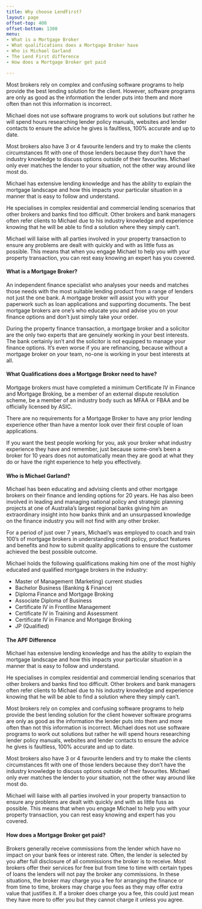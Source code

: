 ```yaml
---
title: Why choose LendFirst?
layout: page
offset-top: 400
offset-bottom: 1300
menu: 
- What is a Mortgage Broker
- What qualifications does a Mortgage Broker have
- Who is Michael Garland
- The Lend First difference
- How does a Mortgage Broker get paid

---
```


Most brokers rely on complex and confusing software programs to help provide the best lending solution for the client. However, software programs are only as good as the information the lender puts into them and more often than not this information is incorrect.  

Michael does not use software programs to work out solutions but rather he will spend hours researching lender policy manuals, websites and lender contacts to ensure the advice he gives is faultless, 100% accurate and up to date.

Most brokers also have 3 or 4 favourite lenders and try to make the clients circumstances fit with one of those lenders because they don’t have the industry knowledge to discuss options outside of their favourites.  Michael only ever matches the lender to your situation, not the other way around like most do.

Michael has extensive lending knowledge and has the ability to explain the mortgage landscape and how this impacts your particular situation in a manner that is easy to follow and understand. 

He specialises in complex residential and commercial lending scenarios that other brokers and banks find too difficult. Other brokers and bank managers often refer clients to Michael due to his industry knowledge and experience knowing that he will be able to find a solution where they simply can’t.

Michael will liaise with all parties involved in your property transaction to ensure any problems are dealt with quickly and with as little fuss as possible.  This means that when you engage Michael to help you with your property transaction, you can rest easy knowing an expert has you covered.

<h4 id="what-is-a-mortgage-broker">What is a Mortgage Broker?</h4>
An independent finance specialist who analyses your needs and matches those needs with the most suitable lending product from a range of lenders not just the one bank. A mortgage broker will assist you with your paperwork such as loan applications and supporting documents.  The best mortgage brokers are one’s who educate you and advise you on your finance options and don’t just simply take your order.

During the property finance transaction, a mortgage broker and a solicitor are the only two experts that are genuinely working in your best interests.  The bank certainly isn’t and the solicitor is not equipped to manage your finance options.  It’s even worse if you are refinancing, because without a mortgage broker on your team, no-one is working in your best interests at all.

<h4 id="what-qualifications-does-a-mortgage-broker-have">What Qualifications does a Mortgage Broker need to have?</h4>
Mortgage brokers must have completed a minimum Certificate IV in Finance and Mortgage Broking, be a member of an external dispute resolution scheme, be a member of an industry body such as MFAA or FBAA and be officially licensed by ASIC.

There are no requirements for a Mortgage Broker to have any prior lending experience other than have a mentor look over their first couple of loan applications.

If you want the best people working for you, ask your broker what industry experience they have and remember, just because some-one’s been a broker for 10 years does not automatically mean they are good at what they do or have the right experience to help you effectively.

<h4 id="who-is-michael-garland">Who is Michael Garland?</h4>
Michael has been educating and advising clients and other mortgage brokers on their finance and lending options for 20 years. He has also been involved in leading and managing national policy and strategic planning projects at one of Australia’s largest regional banks giving him an extraordinary insight into how banks think and an unsurpassed knowledge on the finance industry you will not find with any other broker.

For a period of just over 7 years, Michael’s was employed to coach and train 100’s of mortgage brokers in understanding credit policy, product features and benefits and how to submit quality applications to ensure the customer achieved the best possible outcome.

Michael holds the following qualifications making him one of the most highly educated and qualified mortgage brokers in the industry:

* Master of Management (Marketing) current studies
* Bachelor Business (Banking & Finance)
* Diploma Finance and Mortgage Broking
* Associate Diploma of Business
* Certificate IV in Frontline Management
* Certificate IV in Training and Assessment
* Certificate IV in Finance and Mortgage Broking
* JP (Qualified)

<h4 id="the-lend-first-difference">The APF Difference</h4>
Michael has extensive lending knowledge and has the ability to explain the mortgage landscape and how this impacts your particular situation in a manner that is easy to follow and understand.

He specialises in complex residential and commercial lending scenarios that other brokers and banks find too difficult.  Other brokers and bank managers often refer clients to Michael due to his industry knowledge and experience knowing that he will be able to find a solution where they simply can’t.

Most brokers rely on complex and confusing software programs to help provide the best lending solution for the client however software programs are only as good as the information the lender puts into them and more often than not this information is incorrect.  Michael does not use software programs to work out solutions but rather he will spend hours researching lender policy manuals, websites and lender contacts to ensure the advice he gives is faultless, 100% accurate and up to date.

Most brokers also have 3 or 4 favourite lenders and try to make the clients circumstances fit with one of those lenders because they don’t have the industry knowledge to discuss options outside of their favourites.  Michael only ever matches the lender to your situation, not the other way around like most do.

Michael will liaise with all parties involved in your property transaction to ensure any problems are dealt with quickly and with as little fuss as possible.  This means that when you engage Michael to help you with your property transaction, you can rest easy knowing and expert has you covered.

<h4 id="how-does-a-mortgage-broker-get-paid">How does a Mortgage Broker get paid?</h4>
Brokers generally receive commissions from the lender which have no impact on your bank fees or interest rate.  Often, the lender is selected by you after full disclosure of all commissions the broker is to receive.  Most brokers offer their services for free but from time to time with certain types of loans the lenders will not pay the broker any commissions.  In these situations, the broker may charge you a fee for arranging the finance or from time to time, brokers may charge you fees as they may offer extra value that justifies it.  If a broker does charge you a fee, this could just mean they have more to offer you but they cannot charge it unless you agree.
